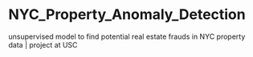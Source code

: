 # NYC_Property_Anomaly_Detection
unsupervised model to find potential real estate frauds in NYC property data | project at USC
